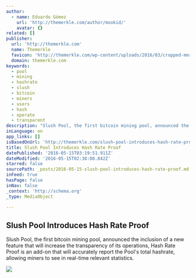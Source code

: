 ```yaml
---
author:
  - name: Eduardo Gómez
    url: 'http://themerkle.com/author/mookid/'
    avatar: {}
related: []
publisher:
  url: 'http://themerkle.com'
  name: Themerkle
  favicon: 'http://themerkle.com/wp-content/uploads/2016/03/cropped-merkle-white-1-192x192.png'
  domain: themerkle.com
keywords:
  - pool
  - mining
  - hashrate
  - slush
  - bitcoin
  - miners
  - users
  - hash
  - operate
  - transparent
description: "Slush Pool, the first bitcoin mining pool, announced the inclusion of a new feature that will increase the transparency of its operations, Hash Rate Proof is an add-on that will accurately report the Pool's total hashrate, allowing miners to see in real-time relevant statistics."
inLanguage: en
app_links: []
isBasedOnUrl: 'http://themerkle.com/slush-pool-introduces-hash-rate-proof/'
title: Slush Pool Introduces Hash Rate Proof
datePublished: '2016-05-15T03:19:51.911Z'
dateModified: '2016-05-15T02:38:08.842Z'
starred: false
sourcePath: _posts/2016-05-15-slush-pool-introduces-hash-rate-proof.md
inFeed: true
hasPage: false
inNav: false
_context: 'http://schema.org'
_type: MediaObject

---
```

<article style=""><h1>Slush Pool Introduces Hash Rate Proof</h1><p>Slush Pool, the first bitcoin mining pool, announced the inclusion of a new feature that will increase the transparency of its operations, Hash Rate Proof is an add-on that will accurately report the Pool's total hashrate, allowing miners to see in real-time relevant statistics.</p><img src="http://themerkle.com/wp-content/uploads/2016/05/xnTQDDJ.jpg" /></article>